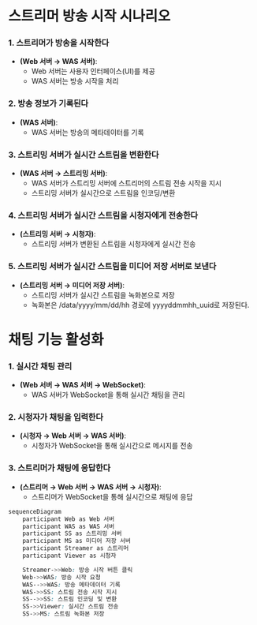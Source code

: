 # 스트리머 방송 시작 시나리오

### 1. 스트리머가 방송을 시작한다 
- **(Web 서버 → WAS 서버)**:
  - Web 서버는 사용자 인터페이스(UI)를 제공
  - WAS 서버는 방송 시작을 처리

### 2. 방송 정보가 기록된다 
- **(WAS 서버)**:
  - WAS 서버는 방송의 메타데이터를 기록

### 3. 스트리밍 서버가 실시간 스트림을 변환한다
- **(WAS 서버 → 스트리밍 서버)**:
  - WAS 서버가 스트리밍 서버에 스트리머의 스트림 전송 시작을 지시
  - 스트리밍 서버가 실시간으로 스트림을 인코딩/변환

### 4. 스트리밍 서버가 실시간 스트림을 시청자에게 전송한다 
- **(스트리밍 서버 → 시청자)**:
  - 스트리밍 서버가 변환된 스트림을 시청자에게 실시간 전송

### 5. 스트리밍 서버가 실시간 스트림을 미디어 저장 서버로 보낸다 
- **(스트리밍 서버 → 미디어 저장 서버)**:
  - 스트리밍 서버가 실시간 스트림을 녹화본으로 저장
  -  녹화본은 /data/yyyy/mm/dd/hh 경로에 yyyyddmmhh_uuid로 저장된다.
# 채팅 기능 활성화

### 1. 실시간 채팅 관리 
- **(Web 서버 → WAS 서버 → WebSocket)**:
  - WAS 서버가 WebSocket을 통해 실시간 채팅을 관리

### 2. 시청자가 채팅을 입력한다 
- **(시청자 → Web 서버 → WAS 서버)**:
  - 시청자가 WebSocket을 통해 실시간으로 메시지를 전송

### 3. 스트리머가 채팅에 응답한다 
- **(스트리머 → Web 서버 → WAS 서버 → 시청자)**:
  - 스트리머가 WebSocket을 통해 실시간으로 채팅에 응답

```scss
sequenceDiagram
    participant Web as Web 서버
    participant WAS as WAS 서버
    participant SS as 스트리밍 서버
    participant MS as 미디어 저장 서버
    participant Streamer as 스트리머
    participant Viewer as 시청자

    Streamer->>Web: 방송 시작 버튼 클릭
    Web->>WAS: 방송 시작 요청
    WAS-->>WAS: 방송 메타데이터 기록
    WAS->>SS: 스트림 전송 시작 지시
    SS-->>SS: 스트림 인코딩 및 변환
    SS->>Viewer: 실시간 스트림 전송
    SS->>MS: 스트림 녹화본 저장
```
